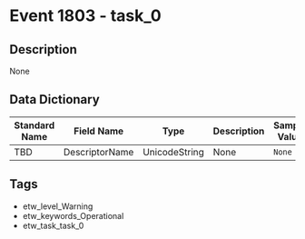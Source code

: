# Event 1803 - task_0

## Description
None

## Data Dictionary
|Standard Name|Field Name|Type|Description|Sample Value|
|---|---|---|---|---|
|TBD|DescriptorName|UnicodeString|None|`None`|

## Tags
* etw_level_Warning
* etw_keywords_Operational
* etw_task_task_0